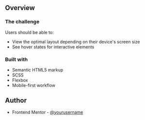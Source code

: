 

## Overview

### The challenge

Users should be able to:

- View the optimal layout depending on their device's screen size
- See hover states for interactive elements



### Built with

- Semantic HTML5 markup
- SCSS 
- Flexbox
- Mobile-first workflow



## Author

- Frontend Mentor - [@yourusername](https://www.frontendmentor.io/profile/TomaCosmina)



